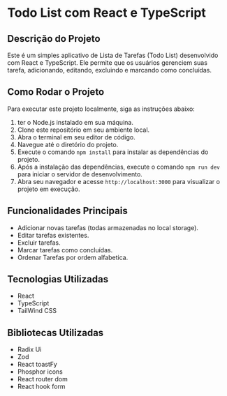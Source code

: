 # Todo List com React e TypeScript

## Descrição do Projeto

Este é um simples aplicativo de Lista de Tarefas (Todo List) desenvolvido com React e TypeScript. Ele permite que os usuários gerenciem suas tarefa, adicionando, editando, excluindo e marcando como concluídas.

## Como Rodar o Projeto

Para executar este projeto localmente, siga as instruções abaixo:

1.  ter o Node.js instalado em sua máquina.
2.  Clone este repositório em seu ambiente local.
3.  Abra o terminal em seu editor de código.
4.  Navegue até o diretório do projeto.
5.  Execute o comando `npm install` para instalar as dependências do projeto.
6.  Após a instalação das dependências, execute o comando `npm run dev` para iniciar o servidor de desenvolvimento.
7.  Abra seu navegador e acesse `http://localhost:3000` para visualizar o projeto em execução.

## Funcionalidades Principais

- Adicionar novas tarefas (todas armazenadas no local storage).
- Editar tarefas existentes.
- Excluir tarefas.
- Marcar tarefas como concluídas.
- Ordenar Tarefas por ordem alfabetica.

## Tecnologias Utilizadas

- React
- TypeScript
- TailWind CSS

## Bibliotecas Utilizadas

- Radix Ui
- Zod
- React toastFy
- Phosphor icons
- React router dom
- React hook form

